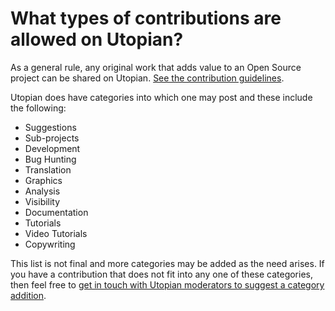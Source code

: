 # What types of contributions are allowed on Utopian?

As a general rule, any original work that adds value to an Open Source project can be shared on Utopian. [See the contribution guidelines](#).

Utopian does have categories into which one may post and these include the following:

- Suggestions
- Sub-projects
- Development
- Bug Hunting
- Translation
- Graphics
- Analysis
- Visibility
- Documentation
- Tutorials
- Video Tutorials
- Copywriting

This list is not final and more categories may be added as the need arises. If you have a contribution that does not fit into any one of these categories, then feel free to [get in touch with Utopian moderators to suggest a category addition](#).
